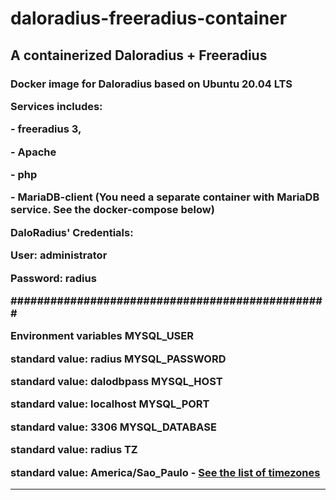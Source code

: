 # daloradius-freeradius-container
 <h2>A containerized Daloradius + Freeradius</h2fre>
 
 </p>
    <h3>Docker image for Daloradius based on Ubuntu 20.04 LTS
   <p> Services includes:
    <p> - freeradius 3, 
    <p> - Apache
    <p> - php
    <p> - MariaDB-client (You need a separate container with MariaDB service. See the docker-compose below)
   <p> DaloRadius' Credentials:
    <p> User: administrator <p>Password: radius
 <p><span font-style:"bolded">################################################</span><p>
 Environment variables
MYSQL_USER

standard value: radius
MYSQL_PASSWORD

standard value: dalodbpass
MYSQL_HOST

standard value: localhost
MYSQL_PORT

standard value: 3306
MYSQL_DATABASE

standard value: radius
TZ

standard value: America/Sao_Paulo - <a href="https://en.wikipedia.org/wiki/List_of_tz_database_time_zones"> See the list of timezones</a>
<hr size="100" width="100%" color="red">


